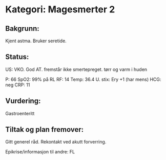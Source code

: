 # Kategori: Magesmerter 2
## Bakgrunn:
Kjent astma. Bruker seretide.

## Status:
US: VKO. God AT. fremstår ikke smertepreget. tørr og varm i huden

P: 66 SpO2: 99% på RL RF: 14 Temp: 36.4 U. stix: Ery +1 (har mens) HCG: neg CRP: 11

## Vurdering:
Gastroenteritt

## Tiltak og plan fremover:
Gitt generel råd. Rekontakt ved akutt forverring.

Epikrise/informasjon til andre: FL

